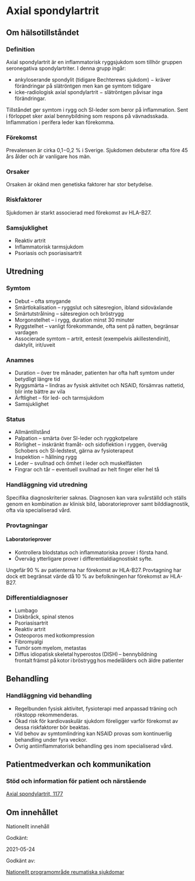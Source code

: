 Axial spondylartrit
===================

Om hälsotillståndet
-------------------

### Definition

Axial spondylartrit är en inflammatorisk ryggsjukdom som tillhör gruppen seronegativa spondylartriter. I denna grupp ingår:

*   ankyloserande spondylit (tidigare Bechterews sjukdom) − kräver förändringar på slätröntgen men kan ge symtom tidigare
*   icke-radiologisk axial spondylartrit − slätröntgen påvisar inga förändringar.

Tillståndet ger symtom i rygg och SI-leder som beror på inflammation. Sent i förloppet sker axial bennybildning som respons på vävnadsskada. Inflammation i perifera leder kan förekomma.

### Förekomst

Prevalensen är cirka 0,1−0,2 % i Sverige. Sjukdomen debuterar ofta före 45 års ålder och är vanligare hos män.

### Orsaker

Orsaken är okänd men genetiska faktorer har stor betydelse.

### Riskfaktorer

Sjukdomen är starkt associerad med förekomst av HLA-B27.

### Samsjuklighet

*   Reaktiv artrit
*   Inflammatorisk tarmsjukdom
*   Psoriasis och psoriasisartrit

Utredning
---------

### Symtom

*   Debut – ofta smygande
*   Smärtlokalisation – ryggslut och sätesregion, ibland sidoväxlande
*   Smärtutstrålning – sätesregion och bröstrygg
*   Morgonstelhet – i rygg, duration minst 30 minuter
*   Ryggstelhet – vanligt förekommande, ofta sent på natten, begränsar vardagen
*   Associerade symtom – artrit, entesit (exempelvis akillestendinit), daktylit, irit/uveit

### Anamnes

*   Duration – över tre månader, patienten har ofta haft symtom under betydligt längre tid
*   Ryggsmärta – lindras av fysisk aktivitet och NSAID, försämras nattetid, blir inte bättre av vila
*   Ärftlighet – för led- och tarmsjukdom
*   Samsjuklighet

### Status

*   Allmäntillstånd
*   Palpation – smärta över SI-leder och ryggkotpelare
*   Rörlighet – inskränkt framåt- och sidoflektion i ryggen, överväg Schobers och SI-ledstest, gärna av fysioterapeut
*   Inspektion – hållning rygg
*   Leder – svullnad och ömhet i leder och muskelfästen
*   Fingrar och tår – eventuell svullnad av helt finger eller hel tå

### Handläggning vid utredning

Specifika diagnoskriterier saknas. Diagnosen kan vara svårställd och ställs genom en kombination av klinisk bild, laboratorieprover samt bilddiagnostik, ofta via specialiserad vård.

### Provtagningar

#### Laboratorieprover

*   Kontrollera blodstatus och inflammatoriska prover i första hand.   
*   Överväg ytterligare prover i differentialdiagnostiskt syfte.

Ungefär 90 % av patienterna har förekomst av HLA-B27. Provtagning har dock ett begränsat värde då 10 % av befolkningen har förekomst av HLA-B27.

### Differentialdiagnoser

*   Lumbago
*   Diskbråck, spinal stenos  
*   Psoriasisartrit  
*   Reaktiv artrit  
*   Osteoporos med kotkompression  
*   Fibromyalgi  
*   Tumör som myelom, metastas  
*   Diffus idiopatisk skeletal hyperostos (DISH) – bennybildning frontalt främst på kotor i bröstrygg hos medelålders och äldre patienter

Behandling
----------

### Handläggning vid behandling

*   Regelbunden fysisk aktivitet, fysioterapi med anpassad träning och rökstopp rekommenderas.
*   Ökad risk för kardiovaskulär sjukdom föreligger varför förekomst av dessa riskfaktorer bör beaktas.
*   Vid behov av symtomlindring kan NSAID provas som kontinuerlig behandling under fyra veckor.
*   Övrig antiinflammatorisk behandling ges inom specialiserad vård.

Patientmedverkan och kommunikation
----------------------------------

### Stöd och information för patient och närstående

[Axial spondylartrit, 1177](https://www.1177.se/sjukdomar--besvar/skelett-leder-och-muskler/hofter/axial-spondylartrit/)

Om innehållet
-------------

Nationellt innehåll

Godkänt:

2021-05-24

Godkänt av:

[Nationellt programområde reumatiska sjukdomar](https://kunskapsstyrningvard.se/kunskapsstyrningvard/programomradenochsamverkansgrupper/nationellaprogramomraden/nporeumatiskasjukdomar.56458.html)

